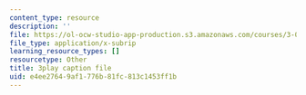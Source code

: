 ```yaml
---
content_type: resource
description: ''
file: https://ol-ocw-studio-app-production.s3.amazonaws.com/courses/3-091sc-introduction-to-solid-state-chemistry-fall-2010/e4ee27649af1776b81fc813c1453ff1b_0oqHExM3_Ko.srt
file_type: application/x-subrip
learning_resource_types: []
resourcetype: Other
title: 3play caption file
uid: e4ee2764-9af1-776b-81fc-813c1453ff1b
---
```

